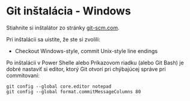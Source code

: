 # Git inštalácia - Windows

Stiahnite si inštalátor zo stránky [git-scm.com](https://git-scm.com/).

Pri inštalácii sa uistite, že ste si zvolili:
* Checkout Windows-style, commit Unix-style line endings

Po inštalácii v Power Shelle alebo Príkazovom riadku (alebo Git Bash) je dobré nastaviť si editor, ktorý Git otvorí pri chýbajúcej správe pri commitovaní:

```
git config --global core.editor notepad
git config --global format.commitMessageColumns 80
```

